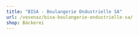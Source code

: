 ```yaml
---
title: "BISA - Boulangerie Ondustrielle SA"
url: /vesenaz/bisa-boulangerie-ondustrielle-sa/
shop: Bäckerei
---
```

